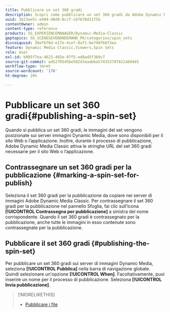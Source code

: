 ```yaml
---
title: Pubblicare un set 360 gradi
description: Scopri come pubblicare un set 360 gradi da Adobe Dynamic Media Classic.
uuid: 3b21ee5c-e494-48d0-8ccf-cb7670d11f5b
contentOwner: admin
content-type: reference
products: SG_EXPERIENCEMANAGER/Dynamic-Media-Classic
geptopics: SG_SCENESEVENONDEMAND_PK/categories/spin_sets
discoiquuid: 38efb70d-e17e-4cef-8af1-be748f66f3ea
feature: Dynamic Media Classic,Viewers,Spin Sets
role: User
exl-id: b085f7ea-4623-402e-97f5-ed8ad5f368c7
source-git-commit: ad5270545be502d3aaabba574353787622ab0445
workflow-type: tm+mt
source-wordcount: '178'
ht-degree: 10%

---
```


# Pubblicare un set 360 gradi{#publishing-a-spin-set}

Quando si pubblica un set 360 gradi, le immagini del set vengono posizionate sui server immagini Dynamic Media, dove sono disponibili per il sito Web o l’applicazione. Inoltre, durante il processo di pubblicazione, Adobe Dynamic Media Classic attiva le stringhe URL del set 360 gradi necessarie per il sito Web o l’applicazione.

## Contrassegnare un set 360 gradi per la pubblicazione {#marking-a-spin-set-for-publish}

Seleziona il set 360 gradi per la pubblicazione da copiare nei server di immagini Adobe Dynamic Media Classic. Per contrassegnare il set 360 gradi per la pubblicazione nel pannello Sfoglia, fai clic sull’icona **[!UICONTROL Contrassegna per pubblicazione]** a sinistra del nome corrispondente. Quando il set 360 gradi è contrassegnato per la pubblicazione, anche tutte le immagini in esso contenute sono contrassegnate per la pubblicazione.

## Pubblicare il set 360 gradi {#publishing-the-spin-set}

Per pubblicare un set 360 gradi sui server di immagini Dynamic Media, seleziona **[!UICONTROL Pubblica]** nella barra di navigazione globale. Quindi selezionare un&#39;opzione **[!UICONTROL When]**. Facoltativamente, puoi inserire un nome per il processo di pubblicazione. Seleziona **[!UICONTROL Invia pubblicazione]**.

>[!MORELIKETHIS]
>
>* [Pubblicare i file](publishing-files.md#publishing_files)

